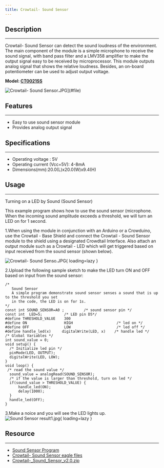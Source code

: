 ```yaml
---
title: Crowtail- Sound Sensor
---
```


## Description
-----------

Crowtail- Sound Sensor can detect the sound loudness of the environment. The main component of the module is a simple microphone to receive the sound signal, with band pass filter and a LMV358 amplifier to make the output signal easy to be received by microprocessor. This module outputs analog signal that shows the relative loudness. Besides, an on-board potentiometer can be used to adjust output voltage.

**Model: [CT0021SS](http://www.elecrow.com/crowtail-sound-sensor-p-1273.html)**

![Crowtail- Sound Sensor.JPG](https://wiki.elecrow.com/images/thumb/3/3d/Crowtail-_Sound_Sensor.JPG/600px-Crowtail-_Sound_Sensor.JPG)](#file)

## Features
--------

- Easy to use sound sensor module
- Provides analog output signal

## Specifications
--------------

- Operating voltage : 5V
- Operating current (Vcc=5V): 4-8mA
- Dimensions(mm):20.0(L)x20.0(W)x9.4(H)

## Usage
-----

Turning on a LED by Sound (Sound Sensor)

This example program shows how to use the sound sensor (microphone. When the incoming sound amplitude exceeds a threshold, we will turn an LED on for 1 second.

1.When using the module in conjunction with an Arduino or a Crowduino, use the Crowtail - Base Shield and connect the Crowtail - Sound Sensor module to the shield using a designated Crowdtail Interface. Also attach an output module such as a Crowtail - LED which will get triggered based on input received from the sound sensor (shown below).

![Crowtail- Sound Senso.JPG](https://wiki.elecrow.com/images/thumb/c/c9/Crowtail-_Sound_Senso.JPG/400px-Crowtail-_Sound_Senso.JPG){ loading=lazy }

2.Upload the following sample sketch to make the LED turn ON and OFF based on input from the sound sensor:

```
/*
   Sound Sensor
   A simple program demonstrate sound sensor senses a sound that is up to the threshold you set 
   in the code, the LED is on for 1s.
*/ 
const int SOUND_SENSOR=A0 ;         /* sound sensor pin */          
const int  LED=5;          /* LED pin D5*/
#define THRESHOLD_VALUE    300        
#define ON                 HIGH                    /* led on */
#define OFF                LOW                     /* led off */
#define handle_led(x)     digitalWrite(LED, x)    /* handle led */
/* Global Variables */
int sound_value = 0;
void setup() { 
  /* Initialize led pin */
  pinMode(LED, OUTPUT);  
  digitalWrite(LED, LOW);
} 
void loop() {  
 /* read the sound value */
  sound_value = analogRead(SOUND_SENSOR);         
  /* if the value is larger than threshold, turn on led */
  if(sound_value > THRESHOLD_VALUE) {
      handle_led(ON); 
      delay(1000);
  }
  handle_led(OFF);
}
```

3.Make a noice and you will see the LED lights up.
![Sound Sensor result1.jpg](https://wiki.elecrow.com/images/thumb/c/c5/Sound_Sensor_result1.jpg/500px-Sound_Sensor_result1.jpg){ loading=lazy }

## Resource
--------

- [Sound Sensor Program](./files/Sound-controlled-led-zip.md)
- [Crowtail- Sound Sensor eagle files](./files/Crowtail-Sound-Sensor-v1.0-eagle-files-zip.md)
- [Crowtail-\_Sound\_Sensor\_v2.0.zip](./files/Crowtail-Sound-Sensor-v2.0-zip.md)